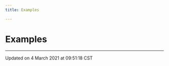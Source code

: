 ```yaml
---
title: Examples

---
```


# Examples







-------------------------------

Updated on  4 March 2021 at 09:51:18 CST
